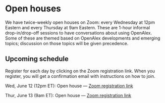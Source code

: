 # Open houses

We have twice-weekly open houses on Zoom: every Wednesday at 12pm Eastern and every Thursday at 9am Eastern. These are 1-hour informal drop-in/drop-off sessions to have conversations about using OpenAlex. Some of these are themed based on OpenAlex developments and emerging topics; discussion on those topics will be given precedence.

## Upcoming schedule

Register for each day by clicking on the Zoom registration link. When you register, you will get a confirmation email with instructions on how to join.

Wed, June 12 (12pm ET): Open house — [Zoom registration link](https://zoom.us/meeting/register/tJcpceygrjIvGNc7RG65FAfBAJd1nwpRQgL8)

Thur, June 13 (9am ET): Open house — [Zoom registration link](https://zoom.us/meeting/register/tJUocuChqTMoG9ayjaQyUmo0aXhYUCZz2Lnh)